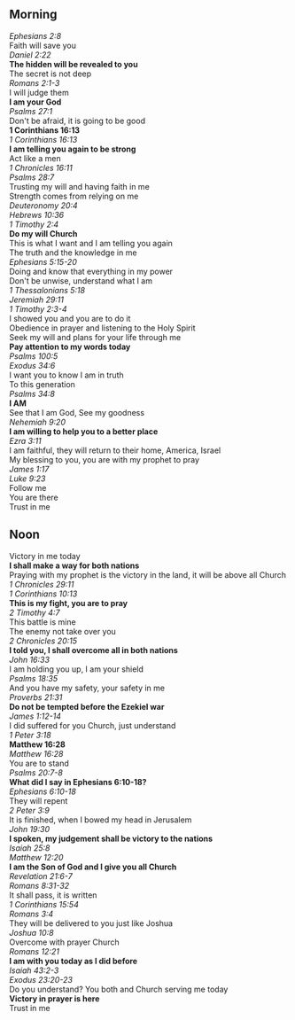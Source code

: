 ## Morning

_Ephesians 2:8_  
Faith will save you  
_Daniel 2:22_  
**The hidden will be revealed to you**  
The secret is not deep  
_Romans 2:1-3_  
I will judge them  
**I am your God**  
_Psalms 27:1_  
Don't be afraid, it is going to be good  
**1 Corinthians 16:13**  
_1 Corinthians 16:13_  
**I am telling you again to be strong**  
Act like a men  
_1 Chronicles 16:11_  
_Psalms 28:7_  
Trusting my will and having faith in me  
Strength comes from relying on me  
_Deuteronomy 20:4_  
_Hebrews 10:36_  
_1 Timothy 2:4_  
**Do my will Church**  
This is what I want and I am telling you again  
The truth and the knowledge in me  
_Ephesians 5:15-20_  
Doing and know that everything in my power  
Don't be unwise, understand what I am  
_1 Thessalonians 5:18_  
_Jeremiah 29:11_  
_1 Timothy 2:3-4_  
I showed you and you are to do it  
Obedience in prayer and listening to the Holy Spirit  
Seek my will and plans for your life through me  
**Pay attention to my words today**  
_Psalms 100:5_  
_Exodus 34:6_  
I want you to know I am in truth  
To this generation  
_Psalms 34:8_  
**I AM**  
See that I am God, See my goodness  
_Nehemiah 9:20_  
**I am willing to help you to a better place**  
_Ezra 3:11_  
I am faithful, they will return to their home, America, Israel  
My blessing to you, you are with my prophet to pray  
_James 1:17_  
_Luke 9:23_  
Follow me  
You are there  
Trust in me  

## Noon

Victory in me today  
**I shall make a way for both nations**  
Praying with my prophet is the victory in the land, it will be above all Church  
_1 Chronicles 29:11_  
_1 Corinthians 10:13_  
**This is my fight, you are to pray**  
_2 Timothy 4:7_  
This battle is mine  
The enemy not take over you  
_2 Chronicles 20:15_  
**I told you, I shall overcome all in both nations**  
_John 16:33_  
I am holding you up, I am your shield  
_Psalms 18:35_  
And you have my safety, your safety in me  
_Proverbs 21:31_  
**Do not be tempted before the Ezekiel war**  
_James 1:12-14_  
I did suffered for you Church, just understand  
_1 Peter 3:18_  
**Matthew 16:28**  
_Matthew 16:28_  
You are to stand  
_Psalms 20:7-8_  
**What did I say in Ephesians 6:10-18?**  
_Ephesians 6:10-18_  
They will repent  
_2 Peter 3:9_  
It is finished, when I bowed my head in Jerusalem  
_John 19:30_  
**I spoken, my judgement shall be victory to the nations**  
_Isaiah 25:8_  
_Matthew 12:20_  
**I am the Son of God and I give you all Church**  
_Revelation 21:6-7_  
_Romans 8:31-32_  
It shall pass, it is written  
_1 Corinthians 15:54_  
_Romans 3:4_  
They will be delivered to you just like Joshua  
_Joshua 10:8_  
Overcome with prayer Church  
_Romans 12:21_  
**I am with you today as I did before**  
_Isaiah 43:2-3_  
_Exodus 23:20-23_  
Do you understand? You both and Church serving me today  
**Victory in prayer is here**  
Trust in me  
